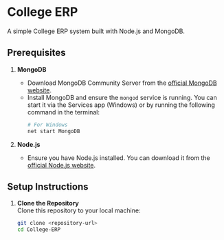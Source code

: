 # College ERP

A simple College ERP system built with Node.js and MongoDB.

## Prerequisites

1. **MongoDB**  
   - Download MongoDB Community Server from the [official MongoDB website](https://www.mongodb.com/try/download/community).
   - Install MongoDB and ensure the `mongod` service is running. You can start it via the Services app (Windows) or by running the following command in the terminal:
     ```bash
     # For Windows
     net start MongoDB
     ```

2. **Node.js**  
   - Ensure you have Node.js installed. You can download it from the [official Node.js website](https://nodejs.org/).

## Setup Instructions

1. **Clone the Repository**  
   Clone this repository to your local machine:
   ```bash
   git clone <repository-url>
   cd College-ERP